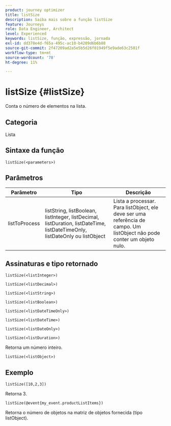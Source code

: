 ```yaml
---
product: journey optimizer
title: listSize
description: Saiba mais sobre a função listSize
feature: Journeys
role: Data Engineer, Architect
level: Experienced
keywords: listSize, função, expressão, jornada
exl-id: dd378e4d-f65a-495c-ac10-b4209d6b6b88
source-git-commit: 2f47209ad2a5e5b5d26f01949f5e9ade63c2581f
workflow-type: tm+mt
source-wordcount: '78'
ht-degree: 11%

---
```


# listSize {#listSize}

Conta o número de elementos na lista.

## Categoria

Lista

## Sintaxe da função

`listSize(<parameters>)`

## Parâmetros

| Parâmetro | Tipo | Descrição |
|-----------|------------------|------------------|
| listToProcess | listString, listBoolean, listInteger, listDecimal, listDuration, listDateTime, listDateTimeOnly, listDateOnly ou listObject | Lista a processar. Para listObject, ele deve ser uma referência de campo. Um listObject não pode conter um objeto nulo. |

## Assinaturas e tipo retornado

`listSize(<listInteger>)`

`listSize(<listDecimal>)`

`listSize(<listString>)`

`listSize(<listBoolean>)`

`listSize(<listDateTimeOnly>)`

`listSize(<listDateTime>)`

`listSize(<listDateOnly>)`

`listSize(<listDuration>)`

Retorna um número inteiro.

`listSize(<listObject>)`

## Exemplo

`listSize([10,2,3])`

Retorna 3.

`listSize(@event{my_event.productListItems})`

Retorna o número de objetos na matriz de objetos fornecida (tipo listObject).
